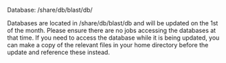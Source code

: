 Database: /share/db/blast/db/

Databases are located in /share/db/blast/db and will be updated on the 1st of the month. Please ensure there are no jobs accessing the databases at that time. If you need to access the database while it is being updated, you can make a copy of the relevant files in your home directory before the update and reference these instead.


